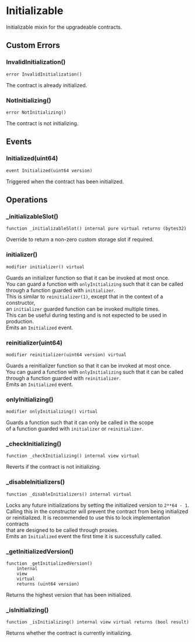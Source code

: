 # Initializable

Initializable mixin for the upgradeable contracts.






<!-- customintro:start --><!-- customintro:end -->

## Custom Errors

### InvalidInitialization()

```solidity
error InvalidInitialization()
```

The contract is already initialized.

### NotInitializing()

```solidity
error NotInitializing()
```

The contract is not initializing.

## Events

### Initialized(uint64)

```solidity
event Initialized(uint64 version)
```

Triggered when the contract has been initialized.

## Operations

### _initializableSlot()

```solidity
function _initializableSlot() internal pure virtual returns (bytes32)
```

Override to return a non-zero custom storage slot if required.

### initializer()

```solidity
modifier initializer() virtual
```

Guards an initializer function so that it can be invoked at most once.   
You can guard a function with `onlyInitializing` such that it can be called   
through a function guarded with `initializer`.   
This is similar to `reinitializer(1)`, except that in the context of a constructor,   
an `initializer` guarded function can be invoked multiple times.   
This can be useful during testing and is not expected to be used in production.   
Emits an `Initialized` event.

### reinitializer(uint64)

```solidity
modifier reinitializer(uint64 version) virtual
```

Guards a reinitializer function so that it can be invoked at most once.   
You can guard a function with `onlyInitializing` such that it can be called   
through a function guarded with `reinitializer`.   
Emits an `Initialized` event.

### onlyInitializing()

```solidity
modifier onlyInitializing() virtual
```

Guards a function such that it can only be called in the scope   
of a function guarded with `initializer` or `reinitializer`.

### _checkInitializing()

```solidity
function _checkInitializing() internal view virtual
```

Reverts if the contract is not initializing.

### _disableInitializers()

```solidity
function _disableInitializers() internal virtual
```

Locks any future initializations by setting the initialized version to `2**64 - 1`.   
Calling this in the constructor will prevent the contract from being initialized   
or reinitialized. It is recommended to use this to lock implementation contracts   
that are designed to be called through proxies.   
Emits an `Initialized` event the first time it is successfully called.

### _getInitializedVersion()

```solidity
function _getInitializedVersion()
    internal
    view
    virtual
    returns (uint64 version)
```

Returns the highest version that has been initialized.

### _isInitializing()

```solidity
function _isInitializing() internal view virtual returns (bool result)
```

Returns whether the contract is currently initializing.